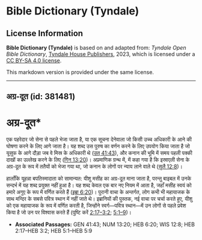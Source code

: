 # Bible Dictionary (Tyndale)

## License Information

**Bible Dictionary (Tyndale)** is based on and adapted from: _Tyndale Open Bible Dictionary_, [Tyndale House Publishers](https://tyndaleopenresources.com/), 2023, which is licensed under a [CC BY-SA 4.0 license](https://creativecommons.org/licenses/by-sa/4.0/legalcode.en).

This markdown version is provided under the same license.



--------------------------------

## अग्र-दूत (id: 381481)

अग्र\-दूत\*
===========

एक पहरेदार जो सेना से पहले भेजा जाता है, या एक सूचना देनेवाला जो किसी उच्च अधिकारी के आने की घोषणा करने के लिए आगे जाता है। यह शब्द उस पुरुष का वर्णन करने के लिए उपयोग किया जाता है जो यूसुफ के आगे दौड़ा जब वे मिस्र के अधिकारी थे ([उत् 41:43](https://ref.ly/Gen41:43)), और कनान की भूमि में समय पहली पक्की दाखों का उल्लेख करने के लिए ([गिन 13:20](https://ref.ly/Num13:20))। अप्रमाणिक ग्रन्थ में, में कहा गया है कि इस्राएली सेना के अग्र\-दूत के रूप में ततैयों को भेजा गया था, जो कनान के लोगों पर न्याय लाने वाले थे ([सुलै 12:8](https://ref.ly/Wis12:8))।

हालाँकि यूहन्ना बपतिस्मादाता को सामान्यत: यीशु मसीह का अग्र\-दूत माना जाता है, परन्तु बाइबल में उनके सन्दर्भ में यह शब्द प्रयुक्त नहीं हुआ है। यह शब्द केवल एक बार नए नियम में आता है, जहाँ मसीह स्वयं को हमारे अगुए के रूप में वर्णित करते हैं ([इब्रा 6:20](https://ref.ly/Heb6:20))। पुरानी वाचा के अन्तर्गत, लोग कभी भी महायाजक के साथ मन्दिर के सबसे पवित्र स्थान में नहीं जाते थे। इब्रानियों की पुस्तक, नई वाचा पर चर्चा करते हुए, यीशु को एक महायाजक के रूप में वर्णित करती है, जिन्होंने स्वर्ग—पवित्र स्थान—में उन लोगों से पहले प्रवेश किया है जो उन पर विश्वास करते हैं (पुष्टि करें [2:17–3:2](https://ref.ly/Heb2:17-Heb3:2); [5:1–9](https://ref.ly/Heb5:1-Heb5:9))।

* **Associated Passages:** GEN 41:43; NUM 13:20; HEB 6:20; WIS 12:8; HEB 2:17–HEB 3:2; HEB 5:1–HEB 5:9

